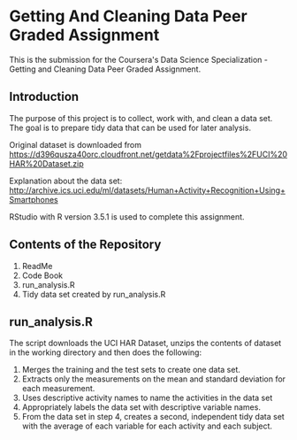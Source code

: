 # Getting And Cleaning Data Peer Graded Assignment
This is the submission for the Coursera's Data Science Specialization - Getting and Cleaning Data Peer Graded Assignment.

## Introduction

The purpose of this project is to collect, work with, and clean a data set. The goal is to prepare tidy data that can be used for later analysis.

Original dataset is downloaded from https://d396qusza40orc.cloudfront.net/getdata%2Fprojectfiles%2FUCI%20HAR%20Dataset.zip

Explanation about the data set: http://archive.ics.uci.edu/ml/datasets/Human+Activity+Recognition+Using+Smartphones

RStudio with R version 3.5.1 is used to complete this assignment.

## Contents of the Repository
1. ReadMe
2. Code Book
3. run_analysis.R
4. Tidy data set created by run_analysis.R

## run_analysis.R

The script downloads the UCI HAR Dataset, unzips the contents of dataset in the working directory and then does the following:

1. Merges the training and the test sets to create one data set.
2. Extracts only the measurements on the mean and standard deviation for each measurement.
3. Uses descriptive activity names to name the activities in the data set
4. Appropriately labels the data set with descriptive variable names.
5. From the data set in step 4, creates a second, independent tidy data set with the average of each variable for each activity and each subject.

